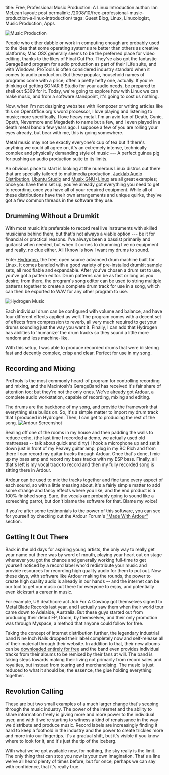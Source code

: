 title: Free, Professional Music Production: A Linux Introduction
author: Ian McLean 
layout: post
permalink: /2008/10/free-professional-music-production-a-linux-introduction/
tags: Guest Blog, Linux, Linuxologist, Music Production, Apps

![Music Production]({filename}/images/music-production.jpg)

People who either dabble or work in computing enough are probably used to the idea that some operating systems are better than others as creative platforms; Mac OSX generally seems to be the preferred place for video editing, thanks to the likes of Final Cut Pro. They've also got the fantastic GarageBand program for audio production as part of their iLife suite, and with Windows, ProTools is often considered industry standard when it comes to audio production. But these popular, household names of programs come with a price; often a pretty hefty one, actually. If you're thinking of getting SONAR 8 Studio for your audio needs, be prepared to shell out $369 for it. Today, we're going to explore how with Linux we can make music, and from a software standpoint, it's going to cost us nothing.

Now, when I'm not designing websites with Kompozer or writing articles like this on OpenOffice.org's word processor, I love playing and listening to music; more specifically, I love heavy metal. I'm an avid fan of Death, Cynic, Opeth, Nevermore and Megadeth to name but a few, and I even played in a death metal band a few years ago. I suppose a few of you are rolling your eyes already, but bear with me, this is going somewhere.

Metal music may not be exactly everyone's cup of tea but if there's anything we could all agree on, it's an extremely intense, technically complex and physically demanding style of music --- A perfect guinea pig for pushing an audio production suite to its limits.

An obvious place to start is looking at the numerous Linux distros out there that are specially tailored to multimedia production. [Jacklab Audio Distribution](http://www.jacklab.org), [Ubuntu Studio](http://ubuntu-studio.org) and [Musix GNU+Linux](http://musix.org.ar) are all great examples; once you have them set up, you've already got everything you need to get to recording, once you have all of your required equipment. While all of these distributions have their own arrangements and unique quirks, they've got a few common threads in the software they use.

## Drumming Without a Drumkit

With most music it's preferable to record real live instruments with skilled musicians behind them, but that's not always a viable option --- be it for financial or practical reasons. I've always been a bassist primarily and guitarist when needed, but when it comes to drumming I've no equipment and really, no clue either. All I know is how I want my drums to sound.

Enter [Hydrogen](http://www.hydrogen-music.org), the free, open source advanced drum machine built for Linux. It comes bundled with a good variety of pre-installed drumkit sample sets, all modifiable and expandable. After you've chosen a drum set to use, you've got a pattern editor. Drum patterns can be as fast or long as you desire; from there, the program's song editor can be used to string multiple patterns together to create a complete drum track for use in a song, which can then be exported to WAV for any other program to use.

![Hydrogen Music]({filename}/images/hydrogen.png)

Each individual drum can be configured with volume and balance, and have four different effects applied as well. The program comes with a decent set of effects from compression to reverb, all very much required to get your drums sounding just the way you want it. Finally, I can add that Hydrogen has abilities to 'humanize' the drum tracks so they sound a little more random and less machine-like.

With this setup, I was able to produce recorded drums that were blistering fast and decently complex, crisp and clear. Perfect for use in my song.

## Recording and Mixing

ProTools is the most commonly heard-of program for controlling recording and mixing, and the Macintosh's GarageBand has received it's fair share of attention too; but they're not the only ones. We've already got [Ardour](http://www.ardour.org), a complete audio workstation, capable of recording, mixing and editing.

The drums are the backbone of my song, and provide the framework that everything else builds on. So, it's a simple matter to import my drum track that I produced in Hydrogen. Then, I can get to producing the rest of the song.
![Ardour Screenshot]({filename}/images/ardour-25-small.png)

Sealing off one of the rooms in my house and then padding the walls to reduce echo, (the last time I recorded a demo, we actually used old mattresses -- talk about quick and dirty) I hook a microphone up and set it down just in front of my Peavey guitar amp, plug in my BC Rich and from there I can record my guitar tracks through Ardour. Once that's done, I mic up my bass amp and record my bass tracks with my ESP bass. Finally, all that's left is my vocal track to record and then my fully recorded song is sitting there in Ardour.

Ardour can be used to mix the tracks together and fine tune every aspect of each sound, so with a little messing about, it's a fairly simple matter to add some strange and fancy effects where you like, and the end product is a 100% finished song. Sure, the vocals are probably going to sound like a screeching parrot, but don't blame the software for that. Blame my voice!

If you're after some testimonials to the power of this software, you can see for yourself by checking out the Ardour Forum's ["Made With Ardour"](http://www.ardour.org/forum/9) section.

## Getting It Out There

Back in the old days for aspiring young artists, the only way to really get your name out there was by word of mouth, playing your heart out on stage whenever you got the chance and generally working full-time to get yourself noticed by a record label who'd redistribute your music and provide resources for recording high quality audio for them to put out. Now these days, with software like Ardour making the rounds, the power to create high quality audio is already in our hands -- and the internet can be our tool to get our music out there for everyone to enjoy, and potentially even kickstart a career in music.

For example, US deathcore act Job For A Cowboy got themselves signed to Metal Blade Records last year, and I actually saw them when their world tour came down to Adelaide, Australia. But these guys started out from producing their debut EP, Doom, by themselves, and their only promotion was through Myspace, a method that anyone could follow for free.

Taking the concept of internet distribution further, the legendary industrial band Nine Inch Nails dropped their label completely now and self-release all of their material through their website. In addition to that, their new albums can be [downloaded entirely for free](http://dl.nin.com/theslip/signup) and the band even provides individual tracks from their albums to be remixed by their fans at will. The band is taking steps towards making their living not primarily from record sales and royalties, but instead from touring and merchandising. The music is just reduced to what it should be; the essence, the glue holding everything together.

## Revolution Calling

These are but two small examples of a much larger change that's seeping through the music industry. The power of the internet and the ability to share information freely is giving more and more power to the individual user, and with it we're starting to witness a kind of renaissance in the way we distribute and produce music. Record labels are increasingly finding it hard to keep a foothold in the industry and the power to create trickles more and more into our fingertips. It's a gradual shift, but it's visible if you know where to look for it, and it's just the tip of the iceberg.

With what we've got available now, for nothing, the sky really is the limit. The only thing that can stop you now is your own imagination. That's a line we've all heard plenty of times before, but for once, perhaps we can say with confidence, that it's really true.
